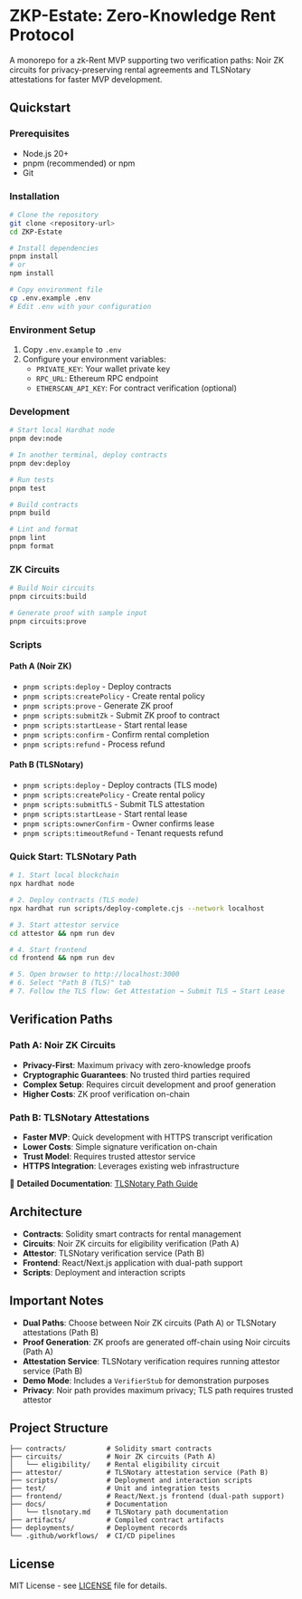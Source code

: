 # ZKP-Estate: Zero-Knowledge Rent Protocol

A monorepo for a zk-Rent MVP supporting two verification paths: Noir ZK circuits for privacy-preserving rental agreements and TLSNotary attestations for faster MVP development.

## Quickstart

### Prerequisites

- Node.js 20+ 
- pnpm (recommended) or npm
- Git

### Installation

```bash
# Clone the repository
git clone <repository-url>
cd ZKP-Estate

# Install dependencies
pnpm install
# or
npm install

# Copy environment file
cp .env.example .env
# Edit .env with your configuration
```

### Environment Setup

1. Copy `.env.example` to `.env`
2. Configure your environment variables:
   - `PRIVATE_KEY`: Your wallet private key
   - `RPC_URL`: Ethereum RPC endpoint
   - `ETHERSCAN_API_KEY`: For contract verification (optional)

### Development

```bash
# Start local Hardhat node
pnpm dev:node

# In another terminal, deploy contracts
pnpm dev:deploy

# Run tests
pnpm test

# Build contracts
pnpm build

# Lint and format
pnpm lint
pnpm format
```

### ZK Circuits

```bash
# Build Noir circuits
pnpm circuits:build

# Generate proof with sample input
pnpm circuits:prove
```

### Scripts

#### Path A (Noir ZK)
- `pnpm scripts:deploy` - Deploy contracts
- `pnpm scripts:createPolicy` - Create rental policy
- `pnpm scripts:prove` - Generate ZK proof
- `pnpm scripts:submitZk` - Submit ZK proof to contract
- `pnpm scripts:startLease` - Start rental lease
- `pnpm scripts:confirm` - Confirm rental completion
- `pnpm scripts:refund` - Process refund

#### Path B (TLSNotary)
- `pnpm scripts:deploy` - Deploy contracts (TLS mode)
- `pnpm scripts:createPolicy` - Create rental policy
- `pnpm scripts:submitTLS` - Submit TLS attestation
- `pnpm scripts:startLease` - Start rental lease
- `pnpm scripts:ownerConfirm` - Owner confirms lease
- `pnpm scripts:timeoutRefund` - Tenant requests refund

### Quick Start: TLSNotary Path

```bash
# 1. Start local blockchain
npx hardhat node

# 2. Deploy contracts (TLS mode)
npx hardhat run scripts/deploy-complete.cjs --network localhost

# 3. Start attestor service
cd attestor && npm run dev

# 4. Start frontend
cd frontend && npm run dev

# 5. Open browser to http://localhost:3000
# 6. Select "Path B (TLS)" tab
# 7. Follow the TLS flow: Get Attestation → Submit TLS → Start Lease
```

## Verification Paths

### Path A: Noir ZK Circuits
- **Privacy-First**: Maximum privacy with zero-knowledge proofs
- **Cryptographic Guarantees**: No trusted third parties required
- **Complex Setup**: Requires circuit development and proof generation
- **Higher Costs**: ZK proof verification on-chain

### Path B: TLSNotary Attestations
- **Faster MVP**: Quick development with HTTPS transcript verification
- **Lower Costs**: Simple signature verification on-chain
- **Trust Model**: Requires trusted attestor service
- **HTTPS Integration**: Leverages existing web infrastructure

📖 **Detailed Documentation**: [TLSNotary Path Guide](docs/tlsnotary.md)

## Architecture

- **Contracts**: Solidity smart contracts for rental management
- **Circuits**: Noir ZK circuits for eligibility verification (Path A)
- **Attestor**: TLSNotary verification service (Path B)
- **Frontend**: React/Next.js application with dual-path support
- **Scripts**: Deployment and interaction scripts

## Important Notes

- **Dual Paths**: Choose between Noir ZK circuits (Path A) or TLSNotary attestations (Path B)
- **Proof Generation**: ZK proofs are generated off-chain using Noir circuits (Path A)
- **Attestation Service**: TLSNotary verification requires running attestor service (Path B)
- **Demo Mode**: Includes a `VerifierStub` for demonstration purposes
- **Privacy**: Noir path provides maximum privacy; TLS path requires trusted attestor

## Project Structure

```
├── contracts/          # Solidity smart contracts
├── circuits/           # Noir ZK circuits (Path A)
│   └── eligibility/    # Rental eligibility circuit
├── attestor/           # TLSNotary attestation service (Path B)
├── scripts/            # Deployment and interaction scripts
├── test/               # Unit and integration tests
├── frontend/           # React/Next.js frontend (dual-path support)
├── docs/               # Documentation
│   └── tlsnotary.md    # TLSNotary path documentation
├── artifacts/          # Compiled contract artifacts
├── deployments/        # Deployment records
└── .github/workflows/  # CI/CD pipelines
```

## License

MIT License - see [LICENSE](LICENSE) file for details.

